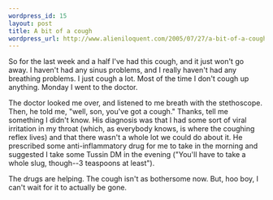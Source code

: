 ```yaml
--- 
wordpress_id: 15
layout: post
title: A bit of a cough
wordpress_url: http://www.alieniloquent.com/2005/07/27/a-bit-of-a-cough/
---
```

So for the last week and a half I've had this cough, and it just won't go away.  I haven't had any sinus problems, and I really haven't had any breathing problems.  I just cough a lot.  Most of the time I don't cough up anything.  Monday I went to the doctor.

The doctor looked me over, and listened to me breath with the stethoscope.  Then, he told me, "well, son, you've got a cough."  Thanks, tell me something I didn't know.  His diagnosis was that I had some sort of viral irritation in my throat (which, as everybody knows, is where the coughing reflex lives) and that there wasn't a whole lot we could do about it.  He prescribed some anti-inflammatory drug for me to take in the morning and suggested I take some Tussin DM in the evening ("You'll have to take a whole slug, though--3 teaspoons at least").

The drugs are helping.  The cough isn't as bothersome now.  But, hoo boy, I can't wait for it to actually be gone.
